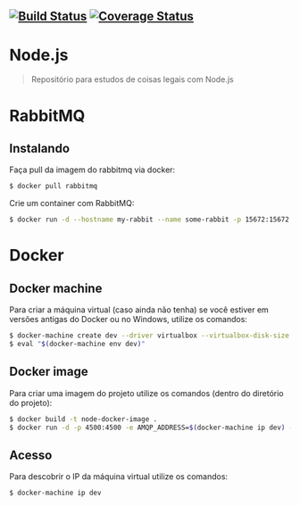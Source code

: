## [![Build Status](https://travis-ci.org/helderdiin/nodejs.svg?branch=master)](https://travis-ci.org/helderdiin/nodejs) [![Coverage Status](https://coveralls.io/repos/github/helderdiin/nodejs/badge.svg?branch=master)](https://coveralls.io/github/helderdiin/nodejs?branch=master)

# Node.js

> Repositório para estudos de coisas legais com Node.js

# RabbitMQ

## Instalando

Faça pull da imagem do rabbitmq via docker:

``` bash
$ docker pull rabbitmq
```

Crie um container com RabbitMQ:

``` bash
$ docker run -d --hostname my-rabbit --name some-rabbit -p 15672:15672 -p 5672:5672 rabbitmq:3-management
```

# Docker

## Docker machine

Para criar a máquina virtual (caso ainda não tenha) se você estiver em versões antigas do Docker ou no Windows, utilize os comandos:

``` bash
$ docker-machine create dev --driver virtualbox --virtualbox-disk-size "5000" --virtualbox-cpu-count 2 --virtualbox-memory "2048"
$ eval "$(docker-machine env dev)"
```

## Docker image

Para criar uma imagem do projeto utilize os comandos (dentro do diretório do projeto):

``` bash
$ docker build -t node-docker-image .
$ docker run -d -p 4500:4500 -e AMQP_ADDRESS=$(docker-machine ip dev) --name node-docker node-docker-image
```

## Acesso

Para descobrir o IP da máquina virtual utilize os comandos:

``` bash
$ docker-machine ip dev
```